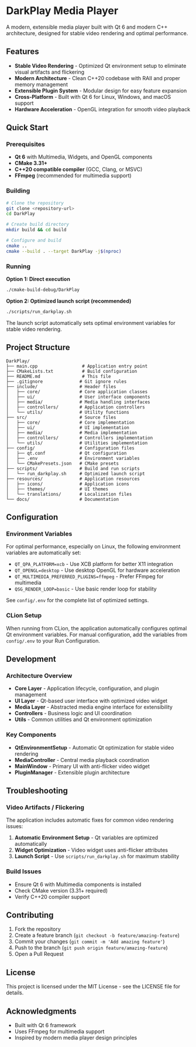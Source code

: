 # DarkPlay Media Player

A modern, extensible media player built with Qt 6 and modern C++ architecture, designed for stable video rendering and optimal performance.

## Features

- **Stable Video Rendering** - Optimized Qt environment setup to eliminate visual artifacts and flickering
- **Modern Architecture** - Clean C++20 codebase with RAII and proper memory management
- **Extensible Plugin System** - Modular design for easy feature expansion
- **Cross-Platform** - Built with Qt 6 for Linux, Windows, and macOS support
- **Hardware Acceleration** - OpenGL integration for smooth video playback

## Quick Start

### Prerequisites

- **Qt 6** with Multimedia, Widgets, and OpenGL components
- **CMake 3.31+**
- **C++20 compatible compiler** (GCC, Clang, or MSVC)
- **FFmpeg** (recommended for multimedia support)

### Building

```bash
# Clone the repository
git clone <repository-url>
cd DarkPlay

# Create build directory
mkdir build && cd build

# Configure and build
cmake ..
cmake --build . --target DarkPlay -j$(nproc)
```

### Running

**Option 1: Direct execution**
```bash
./cmake-build-debug/DarkPlay
```

**Option 2: Optimized launch script (recommended)**
```bash
./scripts/run_darkplay.sh
```

The launch script automatically sets optimal environment variables for stable video rendering.

## Project Structure

```
DarkPlay/
├── main.cpp                 # Application entry point
├── CMakeLists.txt           # Build configuration
├── README.md                # This file
├── .gitignore              # Git ignore rules
├── include/                # Header files
│   ├── core/               # Core application classes
│   ├── ui/                 # User interface components
│   ├── media/              # Media handling interfaces
│   ├── controllers/        # Application controllers
│   └── utils/              # Utility functions
├── src/                    # Source files
│   ├── core/               # Core implementation
│   ├── ui/                 # UI implementation
│   ├── media/              # Media implementation
│   ├── controllers/        # Controllers implementation
│   └── utils/              # Utilities implementation
├── config/                 # Configuration files
│   ├── qt.conf             # Qt configuration
│   ├── .env                # Environment variables
│   └── CMakePresets.json   # CMake presets
├── scripts/                # Build and run scripts
│   └── run_darkplay.sh     # Optimized launch script
├── resources/              # Application resources
│   ├── icons/              # Application icons
│   ├── themes/             # UI themes
│   └── translations/       # Localization files
└── docs/                   # Documentation
```

## Configuration

### Environment Variables

For optimal performance, especially on Linux, the following environment variables are automatically set:

- `QT_QPA_PLATFORM=xcb` - Use XCB platform for better X11 integration
- `QT_OPENGL=desktop` - Use desktop OpenGL for hardware acceleration
- `QT_MULTIMEDIA_PREFERRED_PLUGINS=ffmpeg` - Prefer FFmpeg for multimedia
- `QSG_RENDER_LOOP=basic` - Use basic render loop for stability

See `config/.env` for the complete list of optimized settings.

### CLion Setup

When running from CLion, the application automatically configures optimal Qt environment variables. For manual configuration, add the variables from `config/.env` to your Run Configuration.

## Development

### Architecture Overview

- **Core Layer** - Application lifecycle, configuration, and plugin management
- **UI Layer** - Qt-based user interface with optimized video widget
- **Media Layer** - Abstracted media engine interface for extensibility
- **Controllers** - Business logic and UI coordination
- **Utils** - Common utilities and Qt environment optimization

### Key Components

- **QtEnvironmentSetup** - Automatic Qt optimization for stable video rendering
- **MediaController** - Central media playback coordination
- **MainWindow** - Primary UI with anti-flicker video widget
- **PluginManager** - Extensible plugin architecture

## Troubleshooting

### Video Artifacts / Flickering

The application includes automatic fixes for common video rendering issues:

1. **Automatic Environment Setup** - Qt variables are optimized automatically
2. **Widget Optimization** - Video widget uses anti-flicker attributes
3. **Launch Script** - Use `scripts/run_darkplay.sh` for maximum stability

### Build Issues

- Ensure Qt 6 with Multimedia components is installed
- Check CMake version (3.31+ required)
- Verify C++20 compiler support

## Contributing

1. Fork the repository
2. Create a feature branch (`git checkout -b feature/amazing-feature`)
3. Commit your changes (`git commit -m 'Add amazing feature'`)
4. Push to the branch (`git push origin feature/amazing-feature`)
5. Open a Pull Request

## License

This project is licensed under the MIT License - see the LICENSE file for details.

## Acknowledgments

- Built with Qt 6 framework
- Uses FFmpeg for multimedia support
- Inspired by modern media player design principles
